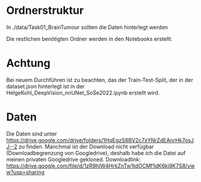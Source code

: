 # Ordnerstruktur
In ./data/Task01_BrainTumour sollten die Daten hinterlegt werden

Die restlichen benötigten Ordner werden in den Notebooks erstellt.

# Achtung
Bei neuem Durchführen ist zu beachten, das der Train-Test-Split, der in der dataset.json hinterlegt ist
in der HelgeKohl_DeepVision_nnUNet_SoSe2022.ipynb erstellt wird.

# Daten
Die Daten sind unter https://drive.google.com/drive/folders/1HqEgzS8BV2c7xYNrZdEAnrHk7osJJ--2 zu finden.
Manchmal ist der Download nicht verfügbar (Downloadbegrenzung von Googledrive), deshalb habe ich die Datei auf 
meinen privaten Googledrive gekloned. 
Downloadlink: https://drive.google.com/file/d/1zR9hIW4HrkZnTw1tdOCMf1dK6kj9K7S8/view?usp=sharing
